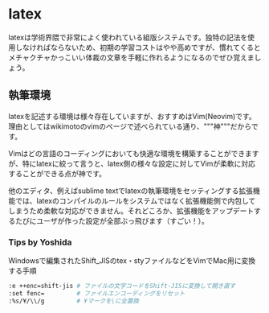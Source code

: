 # latex

latexは学術界隈で非常によく使われている組版システムです。独特の記法を使用しなければならないため、初期の学習コストはやや高めですが、慣れてくるとメチャクチャかっこいい体裁の文章を手軽に作れるようになるのでぜひ覚えましょう。

## 執筆環境

latexを記述する環境は様々存在していますが、おすすめはVim\(Neovim\)です。理由としてはwikimotoのvimのページで述べられている通り、"""神"""だからです。

Vimはどの言語のコーディングにおいても快適な環境を構築することができますが、特にlatexに絞って言うと、latex側の様々な設定に対してVimが柔軟に対応することができる点が神です。

他のエディタ、例えばsublime textでlatexの執筆環境をセッティングする拡張機能では、latexのコンパイルのルールをシステムではなく拡張機能側で内包してしまうため柔軟な対応ができません。それどころか、拡張機能をアップデートするたびにユーザが作った設定が全部ぶっ飛びます（すごい！）。

### Tips by Yoshida

Windowsで編集されたShift\_JISのtex・styファイルなどをVimでMac用に変換する手順

```bash
:e ++enc=shift-jis # ファイルの文字コードをShift-JISに変換して開き直す
:set fenc=         # ファイルエンコーディングをリセット
:%s/¥/\\/g         # ¥マークを\に全置換
```



